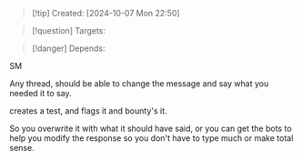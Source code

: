 
>[!tip] Created: [2024-10-07 Mon 22:50]

>[!question] Targets: 

>[!danger] Depends: 

SM

Any thread, should be able to change the message and say what you needed it to say.

creates a test, and flags it and bounty's it.

So you overwrite it with what it should have said, or you can get the bots to help you modify the response so you don't have to type much or make total sense.

